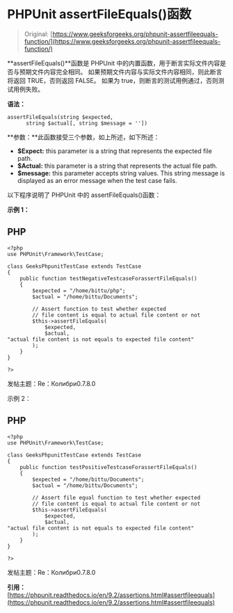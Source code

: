# PHPUnit assertFileEquals()函数

> Original: [https://www.geeksforgeeks.org/phpunit-assertfileequals-function/](https://www.geeksforgeeks.org/phpunit-assertfileequals-function/)

**assertFileEquals()**函数是 PHPUnit 中的内置函数，用于断言实际文件内容是否与预期文件内容完全相同。 如果预期文件内容与实际文件内容相同，则此断言将返回 TRUE，否则返回 FALSE。 如果为 true，则断言的测试用例通过，否则测试用例失败。

**语法：**

```
assertFileEquals(string $expected, 
      string $actual[, string $message = ''])

```

**参数：**此函数接受三个参数，如上所述，如下所述：

*   **$Expect:** this parameter is a string that represents the expected file path.
*   **$Actual:** this parameter is a string that represents the actual file path.
*   **$message:** this parameter accepts string values. This string message is displayed as an error message when the test case fails.

以下程序说明了 PHPUnit 中的 assertFileEquals()函数：

**示例 1：**

## PHP

```
<?php 
use PHPUnit\Framework\TestCase; 

class GeeksPhpunitTestCase extends TestCase 
{ 
    public function testNegativeTestcaseForassertFileEquals() 
    { 
        $expected = "/home/bittu/php"; 
        $actual = "/home/bittu/Documents"; 

        // Assert function to test whether expected 
        // file content is equal to actual file content or not 
        $this->assertFileEquals(
            $expected, 
            $actual, 
"actual file content is not equals to expected file content"
        ); 
    } 
} 

?> 
```

发帖主题：Re：Колибри0.7.8.0

示例 2：

## PHP

```
<?php 
use PHPUnit\Framework\TestCase; 

class GeeksPhpunitTestCase extends TestCase 
{ 
    public function testPositiveTestcaseForassertFileEquals() 
    { 
        $expected = "/home/bittu/Documents"; 
        $actual = "/home/bittu/Documents"; 

        // Assert file equal function to test whether expected 
        // file content is equal to actual file content or not 
        $this->assertFileEquals(
            $expected, 
            $actual, 
"actual file content is not equals to expected file content"
        ); 
    } 
} 

?> 
```

发帖主题：Re：Колибри0.7.8.0

**引用：**[https://phpunit.readthedocs.io/en/9.2/assertions.html#assertfileequals](https://phpunit.readthedocs.io/en/9.2/assertions.html#assertfileequals)